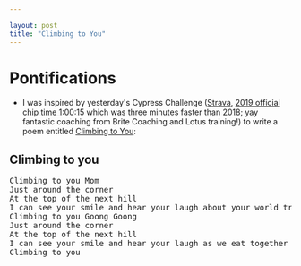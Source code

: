 ```yaml
---

layout: post
title: "Climbing to You"
---
```


# Pontifications

* I was inspired by yesterday's Cypress Challenge ([Strava](https://www.strava.com/activities/2610662823), [2019 official chip time 1:00:15](https://www.startlinetiming.com/en/races/2019/cypress/view/173) which was three minutes faster than [2018](https://www.startlinetiming.com/en/races/2018/cypress/view/56); yay fantastic coaching from Brite Coaching and Lotus training!) to write a poem entitled [Climbing to You](https://roland.micro.blog/2019/08/12/climbing-to-you.html):

## Climbing to you

<pre>
Climbing to you Mom
Just around the corner
At the top of the next hill
I can see your smile and hear your laugh about your world travels
Climbing to you Goong Goong
Just around the corner
At the top of the next hill
I can see your smile and hear your laugh as we eat together
Climbing to you
</pre>